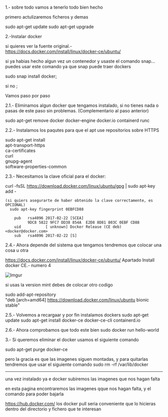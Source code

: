 1.- sobre todo vamos a  tenerlo todo bien hecho

primero actulizaremos ficheros y demas

sudo apt-get update
sudo apt-get upgrade



2.-Instalar docker

si quieres ver la fuente original.- https://docs.docker.com/install/linux/docker-ce/ubuntu/


si ya habias hecho algun vez un contenedor y usaste el comando snap... puedes usar este comando ya que snap puede traer dockers

sudo snap install docker; 

 si no ;
 
Vamos paso por paso

2.1.- Eliminamos algun docker que tengamos instalado, si no tienes nada o pasas de este paso sin problemas. (Complementario al paso anterior)

  sudo apt-get remove docker docker-engine docker.io containerd runc
  
2.2.- Instalamos los paqutes para que el apt use repositorios sobre HTTPS
 
  sudo apt-get install \
    apt-transport-https \
    ca-certificates \
    curl \
    gnupg-agent \
    software-properties-common
 
 2.3.- Necesitamos la clave oficial para el docker:
 
   curl -fsSL https://download.docker.com/linux/ubuntu/gpg | sudo apt-key add -
   
    (si quiers asegurarte de haber obtenido la clave correctamente, es OPCIONAL)
      sudo apt-key fingerprint 0EBFCD88

        pub   rsa4096 2017-02-22 [SCEA]
              9DC8 5822 9FC7 DD38 854A  E2D8 8D81 803C 0EBF CD88
        uid           [ unknown] Docker Release (CE deb) <docker@docker.com>
        sub   rsa4096 2017-02-22 [S]
 
 2.4.- Ahora depende del sistema que tengamos tendremos que colocar una cosa u otra
 
 https://docs.docker.com/install/linux/docker-ce/ubuntu/
 Apartado Install docker CE.- numero 4
 
 ![Imgur](https://i.imgur.com/foXzUWK.png)
 
 si usas la version mint debes de colocar otro codigo
 
sudo add-apt-repository \
   "deb [arch=amd64] https://download.docker.com/linux/ubuntu bionic stable"
 
 
 2.5.- Volvemos a recargaar y por fin instalamos dockers
   sudo apt-get update
   sudo apt-get install docker-ce docker-ce-cli containerd.io
 
 2.6.- Ahora comprobamos que todo este bien
  sudo docker run hello-world
 
 
 
 3.- Si queremos eliminar el docker usamos el siguiente comando
 
  sudo apt-get purge docker-ce
  
  pero la gracia es que las imagenes siguen montadas, y para quitarlas tendremos que usar el siguiente comando
  sudo rm -rf /var/lib/docker
 
 -----------------------------------------------------------------------------------------
 
 una vez instalado ya e docker subiremos las imagenes que nos hagan falta
 
 en esta pagina encontraremos las imagenes qque nos hagan falta, y el comando para poder bajarla

 https://hub.docker.com/
 los docker pull  seria conveniente que lo hicieras dentro del directorio y fichero que te interesan
 

